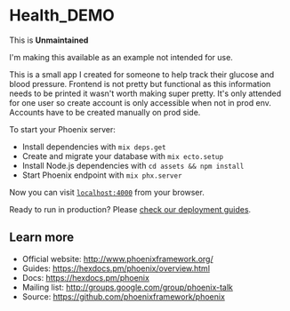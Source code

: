 # Health_DEMO

This is <strong>Unmaintained</strong>

I'm making this available as an example not intended for use.

This is a small app I created for someone to help track their glucose and blood pressure. Frontend is not pretty but functional as this information needs to be printed it wasn't worth making super pretty.  It's only attended for one user so create account is only accessible when not in prod env. Accounts have to be created manually on prod side.

To start your Phoenix server:

  * Install dependencies with `mix deps.get`
  * Create and migrate your database with `mix ecto.setup`
  * Install Node.js dependencies with `cd assets && npm install`
  * Start Phoenix endpoint with `mix phx.server`

Now you can visit [`localhost:4000`](http://localhost:4000) from your browser.

Ready to run in production? Please [check our deployment guides](https://hexdocs.pm/phoenix/deployment.html).

## Learn more

  * Official website: http://www.phoenixframework.org/
  * Guides: https://hexdocs.pm/phoenix/overview.html
  * Docs: https://hexdocs.pm/phoenix
  * Mailing list: http://groups.google.com/group/phoenix-talk
  * Source: https://github.com/phoenixframework/phoenix


